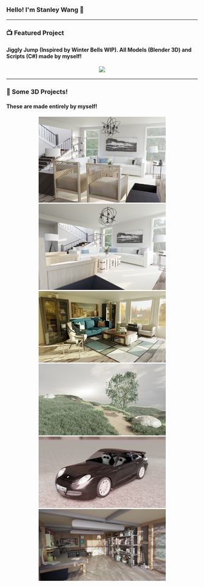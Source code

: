 ### Hello! I'm Stanley Wang 👋

---

### 📺 Featured Project

#### Jiggly Jump (Inspired by Winter Bells WIP). All Models (Blender 3D) and Scripts (C#) made by myself!
<p align="center">
  <img src="FinalRenders/JigglyJumpStageOneShocase.gif" width="500" >
</p>

---

### 📕 Some 3D Projects!
#### These are made entirely by myself!
<p align="center">
  <img src="FinalRenders/interior_charity1.png" width="335" >
  <img src="FinalRenders/Interior_charity222.png" width="335" >
  <img src="FinalRenders/IndoorHouseScene2.png" width="335" >
  <img src="FinalRenders/Grass_Field.jpg" width="335" >
  <img src="FinalRenders/Porsche1.jpg" width="335" >
  <img src="FinalRenders/RickAndMortyGarage.jpg" width="335" >
</p>


[website]: https://codeSTACKr.com
[jigglyjump]: https://www.youtube.com/watch?v=xztTBxHRpuY
[twitter]: https://twitter.com/codeSTACKr
[youtube]: https://youtube.com/codeSTACKr
[instagram]: https://instagram.com/codeSTACKr
[linkedin]: https://linkedin.com/in/codeSTACKr
[webdevplaylist]: https://www.youtube.com/playlist?list=PLkwxH9e_vrAJ0WbEsFA9W3I1W-g_BTsbt
[jsplaylist]: https://www.youtube.com/playlist?list=PLkwxH9e_vrALRJKu7wfXby3MKeflhTu6B
[cssplaylist]: https://www.youtube.com/playlist?list=PLkwxH9e_vrALSdvZuEh6gqQdmDoDIoqz4
[reactplaylist]: https://www.youtube.com/playlist?list=PLkwxH9e_vrAK4TdffpxKY3QGyHCpxFcQ0
